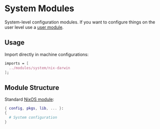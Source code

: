 # System Modules

System-level configuration modules.
If you want to configure things on the user level use a [user module](../user/README.md).

## Usage

Import directly in machine configurations:

```nix
imports = [
  ../modules/system/nix-darwin
];
```

## Module Structure

Standard [NixOS module](https://nixos.wiki/wiki/NixOS_modules):

```nix
{ config, pkgs, lib, ... }:
{
  # System configuration
}
```
